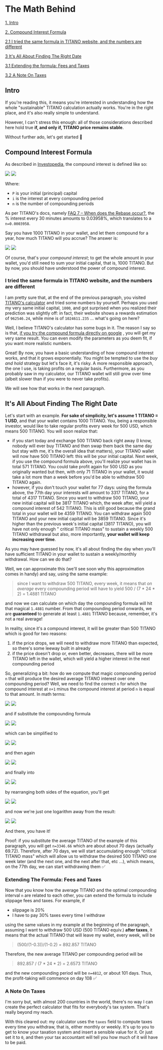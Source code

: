 # The Math Behind

[1. Intro](#intro)

[2. Compound Interest Formula](#compound-interest-formula)

[2.1 I tried the same formula in TITANO website, and the numbers are different](#i-tried-the-same-formula-in-titano-website-and-the-numbers-are-different)

[3  It's All About Finding The Right Date](#its-all-about-finding-the-right-date)

[3.1  Extending the formula: Fees and Taxes](#extending-the-formula-fees-and-taxes)

[3.2  A Note On Taxes](#a-note-on-taxes)

## Intro

If you're reading this, it means you're interested in understanding how the whole
"sustainable" TITANO calculation actually works. You're in the right place, and it's also really simple to understand.

However, I can't stress this enough: all of those considerations described here hold true **if, and only if, TITANO
price remains stable**.

Without further ado, let's get started :tada:

## Compound Interest Formula

As described in [Investopedia](https://www.investopedia.com/terms/c/compoundinterest.asp), the compound interest is
defined like so:

<img src="https://render.githubusercontent.com/render/math?math=CI%20=%20P%5B(1%2Bi)%5En-1%5D#gh-light-mode-only">
<img src="https://render.githubusercontent.com/render/math?math={\color{white}CI%20=%20P%5B(1%2Bi)%5En-1%5D}#gh-dark-mode-only">

Where:

* `P` is your initial (principal) capital
* `i` is the interest at every compounding period
* `n` is the number of compounding periods

As per TITANO's docs, namely [FAQ 7 – When does the Rebase occur?](https://docs.titano.finance/guide/f.a.q.), the %
interest every 30 minutes amounts to 0.03958%, which translates to a `n=0.0003958`.

Say you have 1000 TITANO in your wallet, and let them compound for a year, how much TITANO will you accrue? The answer
is:

<img src="https://render.githubusercontent.com/render/math?math=CI%20=%20P%5B(1%2B0.0003958)%5E%7B365*24*2%7D-1%5D%20=%201024611.235#gh-light-mode-only">
<img src="https://render.githubusercontent.com/render/math?math={\color{white}CI%20=%20P%5B(1%2B0.0003958)%5E%7B365*24*2%7D-1%5D%20=%201024611.235}#gh-dark-mode-only">

Of course, that's your *compound interest*; to get the whole amount in your wallet, you'd still need to sum your initial
capital, that is, 1000 TITANO. But by now, you should have understood the power of compound interest.

### I tried the same formula in TITANO website, and the numbers are different

I am pretty sure that, at the end of the previous paragraph, you visited
[TITANO's calculator](https://app.titano.finance/#/calculator) and tried some numbers by yourself. Perhaps you used my
very same initial capital, `1000`, and got surprised when you realized their prediction was slightly off: in fact, their
website shows a rewards estimation of `962546.24`, while mine is of `1024611.235` ... what's going on here?

Well, I believe TITANO's calculator has some bugs in it. The reason I say so is that,
[if you try the compound formula directly on google](https://www.google.com/search?q=1000+*+%28%281%2B0.0003958%29%5E%28365*24*2%29-1%29)
, you will get my very same result. You can even modify the parameters as you deem fit, if you want more realistic
numbers.

Great! By now, you have a basic understanding of how compound interest works, and that it grows exponentially. You might
be tempted to use the *buy and hold* strategy but let's face it, it's risky. A more responsible approach, the one I use,
is taking profits on a regular basis. Furthermore, as you probably saw in my calculator, our TITANO wallet will still
grow over time (albeit slower than if you were to never take profits).

We will see how that works in the next paragraph.

## It's All About Finding The Right Date

Let's start with an example. **For sake of simplicity, let's assume 1 TITANO = 1 USD**, and that your wallet contains
1000 TITANO. You, being a responsible investor, would like to take regular profits every week for 500 USD, which means
500 TITANO. You will soon realize that:

* if you start today and exchange 500 TITANO back right away (I know, nobody will ever buy TITANO and then swap them
  back the same day but stay with me, it's the overall idea that matters), your TITANO wallet will now have 500 TITANO
  left: this will be your initial capital. Next week, if you use the compound formula above, you'll realize your wallet
  has in total 571 TITANO. You could take profit again for 500 USD as you originally wanted but then, with only 71
  TITANO in your wallet, it would take a lot more than a week before you'd be able to withdraw 500 TITANO again.
* however, if you don't touch your wallet for 77 days: using the formula above, the 77th day your interests will amount
  to 3317 TITANO, for a total of 4317 TITANO. Since you want to withdraw 500 TITANO, your new initial capital will be
  3817 TITANO which, the week after, will yield a compound interest of 542 TITANO. This is still good because the grand
  total in your wallet will be 4359 TITANO. You can withdraw again 500 TITANO and your new initial capital will be 3859
  TITANO. Since it's higher than the previous week's initial capital (3817 TITANO), you will have not only enough "
  critical TITANO mass" to sustain a weekly 500 TITANO withdrawal but also, more importantly, **your wallet will keep
  increasing over time**.

As you may have guessed by now, it's all about finding the day when you'll have sufficient TITANO in your wallet to
sustain a weekly/monthly withdrawal. How can we do that?

Well, we can approximate this (we'll see soon why this approximation comes in handy) and say, using the same example:

> since I want to withdraw 500 TITANO, every week, it means that *on average* every compounding period will
> have to yield 500 / (7 * 24 * 2) = 1.4881 TITANO

and now we can calculate on which day the compounding formula will hit that magical `1.4881` number. From that
compounding period onwards, we are **guaranteed** to generate at least `1.4881` TITANO because, remember, it's not a
real average!

In reality, since it's a compound interest, it will be greater than 500 TITANO which is good for two reasons:

1. if the price drops, we will need to withdraw more TITANO than expected, so there's some leeway built in already
2. if the price doesn't drop or, even better, decreases, there will be more TITANO left in the wallet, which will yield
   a higher interest in the next compounding period

So, generalizing a bit: how do we compute that magic compounding period `n` that will produce the desired average TITANO
interest over one compounding period? Well, we need to find the correct `n` for which the compound interest at `n+1`
minus the compound interest at period `n` is equal to that amount. In math terms:

<img src="https://render.githubusercontent.com/render/math?math=AVG_%7BTITANO%7D%20=%20CI_%7Bn%2B1%7D-CI_%7Bn%7D#gh-light-mode-only">
<img src="https://render.githubusercontent.com/render/math?math={\color{white}AVG_%7BTITANO%7D%20=%20CI_%7Bn%2B1%7D-CI_%7Bn%7D}#gh-dark-mode-only">

and if substitute the compounding formula

<img src="https://render.githubusercontent.com/render/math?math=AVG_%7BTITANO%7D%20=%20P%5B(1%2B0.0003958)%5E%7Bn%2B1%7D-1%5D-P%5B(1%2B0.0003958)%5E%7Bn%7D-1%5D#gh-light-mode-only">
<img src="https://render.githubusercontent.com/render/math?math={\color{white}AVG_%7BTITANO%7D%20=%20P%5B(1%2B0.0003958)%5E%7Bn%2B1%7D-1%5D-P%5B(1%2B0.0003958)%5E%7Bn%7D-1%5D}#gh-dark-mode-only">

which can be simplified to

<img src="https://render.githubusercontent.com/render/math?math=AVG_%7BTITANO%7D%20=%20P*1.0003958%5E%7Bn%2B1%7D-P*1.0003958%5E%7Bn%7D#gh-light-mode-only">
<img src="https://render.githubusercontent.com/render/math?math={\color{white}AVG_%7BTITANO%7D%20=%20P*1.0003958%5E%7Bn%2B1%7D-P*1.0003958%5E%7Bn%7D}#gh-dark-mode-only">

and then again

<img src="https://render.githubusercontent.com/render/math?math=AVG_%7BTITANO%7D%20=%20P*1.0003958%5En*(1.0003958-1)#gh-light-mode-only">
<img src="https://render.githubusercontent.com/render/math?math={\color{white}AVG_%7BTITANO%7D%20=%20P*1.0003958%5En*(1.0003958-1)}#gh-dark-mode-only">

and finally into

<img src="https://render.githubusercontent.com/render/math?math=AVG_%7BTITANO%7D%20=%20P*1.0003958%5En*0.0003958#gh-light-mode-only">
<img src="https://render.githubusercontent.com/render/math?math={\color{white}AVG_%7BTITANO%7D%20=%20P*1.0003958%5En*0.0003958}#gh-dark-mode-only">

by rearranging both sides of the equation, you'll get

<img src="https://render.githubusercontent.com/render/math?math=1.0003958%5En=%5Cfrac%7BAVG_%7BTITANO%7D%7D%7BP*0.0003958%7D#gh-light-mode-only">
<img src="https://render.githubusercontent.com/render/math?math={\color{white}1.0003958%5En=%5Cfrac%7BAVG_%7BTITANO%7D%7D%7BP*0.0003958%7D}#gh-dark-mode-only">

and now we're just one logarithm away from the result:

<img src="https://render.githubusercontent.com/render/math?math=n=%5Cfrac%7Blog_%7B10%7D%5Cleft%20(%20%5Cfrac%7BAVG_%7BTITANO%7D%7D%7BP*0.0003958%7D%20%5Cright%20)%7D%7Blog_%7B10%7D1.0003958%7D#gh-light-mode-only">
<img src="https://render.githubusercontent.com/render/math?math={\color{white}n=%5Cfrac%7Blog_%7B10%7D%5Cleft%20(%20%5Cfrac%7BAVG_%7BTITANO%7D%7D%7BP*0.0003958%7D%20%5Cright%20)%7D%7Blog_%7B10%7D1.0003958%7D}#gh-dark-mode-only">

And there, you have it!

Proof: if you substitute the average TITANO of the example of this paragraph, you will get `n=3346.66` which are about
about 70 days (actually 69.72). Therefore, after 70 days, we will start accumulating enough "critical TITANO mass" which
will allow us to withdraw the desired 500 TITANO one week later (and the next one, and the next after that, etc ...),
which means, on the 77th day, we can start withdrawing them :white_check_mark:

### Extending The Formula: Fees and Taxes

Now that you know how the average TITANO and the optimal compounding interval `n` are related to each other, you can
extend the formula to include slippage fees and taxes. For example, if

* slippage is 20%
* I have to pay 30% taxes every time I withdraw

using the same values in my example at the beginning of the paragraph, assuming I want to withdraw 500 USD (500 TITANO
equiv.)
**after taxes**, it means that the actual TITANO that will leave my wallet, every week, will be

> (500/(1-0.3))/(1-0.2) = 892.857 TITANO

Therefore, the new average TITANO per compounding period will be

> 892.857 / (7 * 24 * 2) = 2.6573 TITANO

and the new compounding period will be `n=4812`, or about 101 days. Thus, the profit-taking will commence on day 108
:white_check_mark:

### A Note On Taxes

I'm sorry but, with almost 200 countries in the world, there's no way I can create the perfect calculator that fits for
everybody's tax system. That's really beyond my reach.

With this cleared out: my calculator uses the `taxes` field to compute taxes every time you withdraw, that is, either
monthly or weekly. It's up to you to get to know your taxation system and insert a sensible value for it. Or just set it
to `0`, and then your tax accountant will tell you how much of it will have to be paid.
